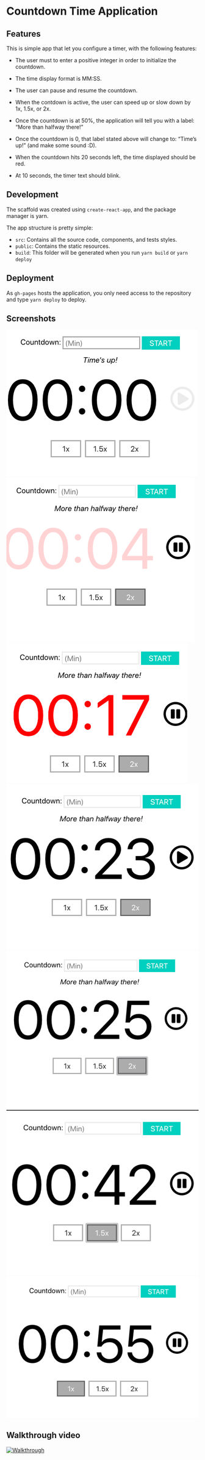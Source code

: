 # Countdown Time Application

## Features

This is simple app that let you configure a timer, with the following features:

- The user must to enter a positive integer in order to initialize the countdown.

- The time display format is MM:SS.

- The user can pause and resume the countdown.

- When the contdown is active, the user can speed up or slow down by 1x, 1.5x, or 2x.

- Once the countdown is at 50%, the application will tell you with a label: “More than halfway there!”

- Once the countdown is 0, that label stated above will change to: “Time’s up!” (and make some sound :D).

- When the countdown hits 20 seconds left, the time displayed should be red.

- At 10 seconds, the timer text should blink.

## Development

The scaffold was created using `create-react-app`, and the package manager is yarn.

The app structure is pretty simple:
- `src`: Contains all the source code, components, and tests styles.
- `public`: Contains the static resources.
- `build`: This folder will be generated when you run `yarn build` or `yarn deploy`

## Deployment

As `gh-pages` hosts the application, you only need access to the repository and type `yarn deploy` to deploy.

## Screenshots

![First Screenshot](public/screenshots/ssh_00.png)
![Second Screenshot](public/screenshots/ssh_01.png)
![Third Screenshot](public/screenshots/ssh_02.png)
![Fourth Screenshot](public/screenshots/ssh_03.png)
![Fifth Screenshot](public/screenshots/ssh_04.png)
![Sixth Screenshot](public/screenshots/ssh_05.png)
![Seventh Screenshot](public/screenshots/ssh_06.png)

## Walkthrough video

[![Walkthrough](https://img.youtube.com/vi/mGKGwhPJFHk/0.jpg)](https://www.youtube.com/watch?v=mGKGwhPJFHk)